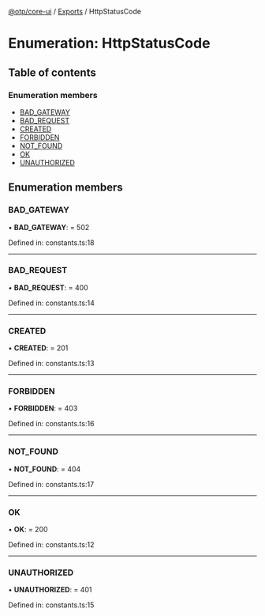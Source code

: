 [@otp/core-ui](../README.md) / [Exports](../modules.md) / HttpStatusCode

# Enumeration: HttpStatusCode

## Table of contents

### Enumeration members

- [BAD\_GATEWAY](httpstatuscode.md#bad_gateway)
- [BAD\_REQUEST](httpstatuscode.md#bad_request)
- [CREATED](httpstatuscode.md#created)
- [FORBIDDEN](httpstatuscode.md#forbidden)
- [NOT\_FOUND](httpstatuscode.md#not_found)
- [OK](httpstatuscode.md#ok)
- [UNAUTHORIZED](httpstatuscode.md#unauthorized)

## Enumeration members

### BAD\_GATEWAY

• **BAD\_GATEWAY**: = 502

Defined in: constants.ts:18

___

### BAD\_REQUEST

• **BAD\_REQUEST**: = 400

Defined in: constants.ts:14

___

### CREATED

• **CREATED**: = 201

Defined in: constants.ts:13

___

### FORBIDDEN

• **FORBIDDEN**: = 403

Defined in: constants.ts:16

___

### NOT\_FOUND

• **NOT\_FOUND**: = 404

Defined in: constants.ts:17

___

### OK

• **OK**: = 200

Defined in: constants.ts:12

___

### UNAUTHORIZED

• **UNAUTHORIZED**: = 401

Defined in: constants.ts:15
